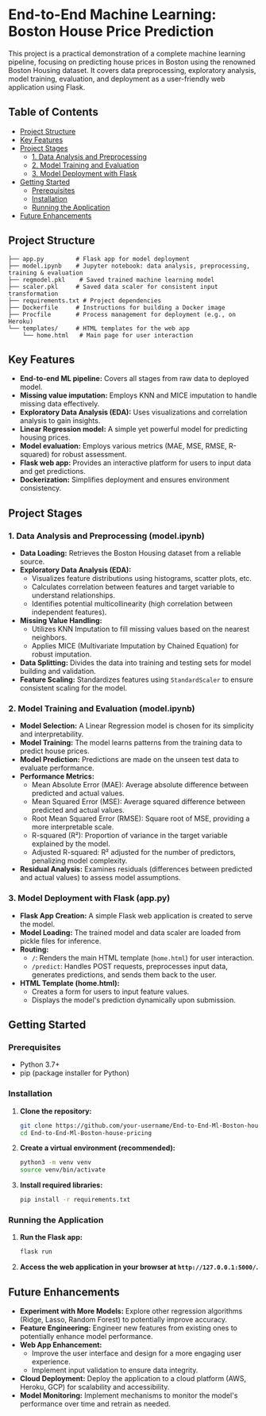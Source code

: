 # End-to-End Machine Learning: Boston House Price Prediction

This project is a practical demonstration of a complete machine learning pipeline, focusing on predicting house prices in Boston using the renowned Boston Housing dataset. It covers data preprocessing, exploratory analysis, model training, evaluation, and deployment as a user-friendly web application using Flask.

## Table of Contents

- [Project Structure](#project-structure)
- [Key Features](#key-features)
- [Project Stages](#project-stages)
  - [1. Data Analysis and Preprocessing](#1-data-analysis-and-preprocessing)
  - [2. Model Training and Evaluation](#2-model-training-and-evaluation)
  - [3. Model Deployment with Flask](#3-model-deployment-with-flask)
- [Getting Started](#getting-started)
  - [Prerequisites](#prerequisites)
  - [Installation](#installation)
  - [Running the Application](#running-the-application)
- [Future Enhancements](#future-enhancements)

## Project Structure

```
├── app.py         # Flask app for model deployment
├── model.ipynb    # Jupyter notebook: data analysis, preprocessing, training & evaluation
├── regmodel.pkl    # Saved trained machine learning model
├── scaler.pkl     # Saved data scaler for consistent input transformation
├── requirements.txt # Project dependencies
├── Dockerfile     # Instructions for building a Docker image
├── Procfile       # Process management for deployment (e.g., on Heroku)
└── templates/     # HTML templates for the web app
    └── home.html   # Main page for user interaction
```

## Key Features

- **End-to-end ML pipeline:** Covers all stages from raw data to deployed model.
- **Missing value imputation:** Employs KNN and MICE imputation to handle missing data effectively.
- **Exploratory Data Analysis (EDA):**  Uses visualizations and correlation analysis to gain insights.
- **Linear Regression model:**  A simple yet powerful model for predicting housing prices.
- **Model evaluation:** Employs various metrics (MAE, MSE, RMSE, R-squared) for robust assessment.
- **Flask web app:**  Provides an interactive platform for users to input data and get predictions.
- **Dockerization:** Simplifies deployment and ensures environment consistency.

## Project Stages

### 1. Data Analysis and Preprocessing (model.ipynb)

- **Data Loading:** Retrieves the Boston Housing dataset from a reliable source.
- **Exploratory Data Analysis (EDA):**
  - Visualizes feature distributions using histograms, scatter plots, etc.
  - Calculates correlation between features and target variable to understand relationships.
  - Identifies potential multicollinearity (high correlation between independent features).
- **Missing Value Handling:**
  - Utilizes KNN Imputation to fill missing values based on the nearest neighbors.
  - Applies MICE (Multivariate Imputation by Chained Equation) for robust imputation.
- **Data Splitting:** Divides the data into training and testing sets for model building and validation.
- **Feature Scaling:** Standardizes features using `StandardScaler` to ensure consistent scaling for the model.

### 2. Model Training and Evaluation (model.ipynb)

- **Model Selection:**  A Linear Regression model is chosen for its simplicity and interpretability.
- **Model Training:**  The model learns patterns from the training data to predict house prices.
- **Model Prediction:**  Predictions are made on the unseen test data to evaluate performance.
- **Performance Metrics:**
  - Mean Absolute Error (MAE): Average absolute difference between predicted and actual values.
  - Mean Squared Error (MSE): Average squared difference between predicted and actual values.
  - Root Mean Squared Error (RMSE): Square root of MSE, providing a more interpretable scale.
  - R-squared (R²):  Proportion of variance in the target variable explained by the model.
  - Adjusted R-squared:  R² adjusted for the number of predictors, penalizing model complexity.
- **Residual Analysis:**  Examines residuals (differences between predicted and actual values) to assess model assumptions.

### 3. Model Deployment with Flask (app.py)

- **Flask App Creation:**  A simple Flask web application is created to serve the model.
- **Model Loading:**  The trained model and data scaler are loaded from pickle files for inference.
- **Routing:**
  - `/`: Renders the main HTML template (`home.html`) for user interaction.
  - `/predict`: Handles POST requests, preprocesses input data, generates predictions, and sends them back to the user.
- **HTML Template (home.html):**
  - Creates a form for users to input feature values.
  - Displays the model's prediction dynamically upon submission.

## Getting Started

### Prerequisites

- Python 3.7+
- pip (package installer for Python)

### Installation

1. **Clone the repository:**

   ```bash
   git clone https://github.com/your-username/End-to-End-Ml-Boston-house-pricing.git
   cd End-to-End-Ml-Boston-house-pricing
   ```

2. **Create a virtual environment (recommended):**

   ```bash
   python3 -m venv venv 
   source venv/bin/activate 
   ```

3. **Install required libraries:**

   ```bash
   pip install -r requirements.txt
   ```

### Running the Application

1. **Run the Flask app:**

   ```bash
   flask run
   ```

2. **Access the web application in your browser at `http://127.0.0.1:5000/`.**

## Future Enhancements

- **Experiment with More Models:** Explore other regression algorithms (Ridge, Lasso, Random Forest) to potentially improve accuracy.
- **Feature Engineering:**  Engineer new features from existing ones to potentially enhance model performance.
- **Web App Enhancement:**
  - Improve the user interface and design for a more engaging user experience.
  - Implement input validation to ensure data integrity.
- **Cloud Deployment:**  Deploy the application to a cloud platform (AWS, Heroku, GCP) for scalability and accessibility. 
- **Model Monitoring:** Implement mechanisms to monitor the model's performance over time and retrain as needed. 
